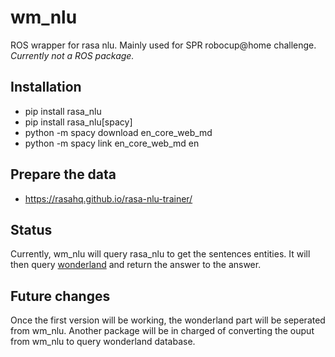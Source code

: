 # wm_nlu
ROS wrapper for rasa nlu. Mainly used for SPR robocup@home challenge.  
*Currently not a ROS package.*

## Installation
* pip install rasa_nlu
* pip install rasa_nlu[spacy]
* python -m spacy download en_core_web_md
* python -m spacy link en_core_web_md en

## Prepare the data
* https://rasahq.github.io/rasa-nlu-trainer/

## Status

Currently, wm_nlu will query rasa_nlu to get the sentences entities. It will then query [wonderland](https://github.com/walkingmachine/wonderland) and return the answer to the answer.

## Future changes

Once the first version will be working, the wonderland part will be seperated from wm_nlu. Another package will be in charged of converting the ouput from wm_nlu to query wonderland database.